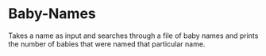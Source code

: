 # Baby-Names
Takes a name as input and searches through a file of baby names and prints the number of babies that were named that particular name.

